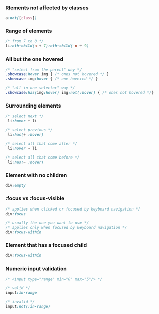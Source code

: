 ### Rlements not affected by classes

```css
a:not([class])
```

### Range of elements
```css
/* from 7 to 0 */
li:nth-child(n + 7):nth-child(-n + 9)
```

### All but the one hovered
```css
/* "select from the parent" way */
.showcase:hover img { /* ones not hovered */ }
.showcase img:hover { /* one hovered */ }

/* "all in one selector" way */
.showcase:has(img:hover) img:not(:hover) { /* ones not hovered */}
```

### Surrounding elements 
```css
/* select next */
 li:hover + li

/* select previous */
 li:has(+ :hover)

/* select all that come after */
 li:hover ~ li

/* select all that come before */
 li:has(~ :hover)
```

### Element with no children

```css
div:empty
```

### :focus vs :focus-visible

```css
/* applies when clicked or focused by keyboard navigation */
div:focus

/* usually the one you want to use */
/* applies only when focused by keyboard navigation */
div:focus-within
```

### Element that has a focused child

```css
div:focus-within
```

### Numeric input validation

```css
/* <input type="range" min="0" max="5"/> */

/* valid */
input:in-range

/* invalid */
input:not(:in-range)
```